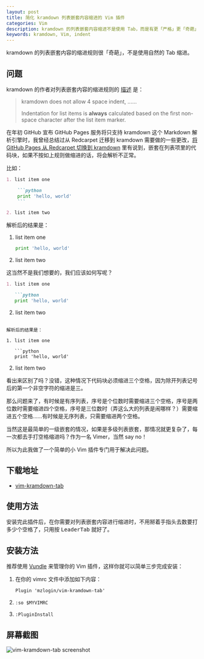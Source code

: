 ```yaml
---
layout: post
title: 简化 kramdown 列表嵌套内容缩进的 Vim 插件
categories: Vim
description: kramdown 的列表嵌套内容缩进不是使用 Tab，而是有更「严格」更「奇葩」的规定，这个插件就是来拯救为此苦恼的 Vimer。
keywords: kramdown, Vim, indent
---
```


kramdown 的列表嵌套内容的缩进规则很「奇葩」，不是使用自然的 Tab 缩进。

## 问题

kramdown 的作者对列表嵌套内容的缩进规则的 [描述][0] 是：

> kramdown does not allow 4 space indent, ......
>
> Indentation for list items is **always** calculated based on the first non-space character after the list item marker.

在年初 GitHub 宣布 GitHub Pages 服务将只支持 kramdown 这个 Markdown 解析引擎时，我曾经总结过从 Redcarpet 迁移到 kramdown 需要做的一些更改，[将 GitHub Pages 从 Redcarpet 切换到 kramdown][1] 里有说到，嵌套在列表项里的代码块，如果不按如上规则做缩进的话，将会解析不正常。

比如：

```markdown
1. list item one

    ```python
    print 'hello, world'
    ```

2. list item two
```

解析后的结果是：

1. list item one

    ```python
    print 'hello, world'
    ```

2. list item two

这当然不是我们想要的，我们应该如何写呢？

```markdown
1. list item one

   ```python
   print 'hello, world'
   ```

2. list item two
```

解析后的结果是：

1. list item one

   ```python
   print 'hello, world'
   ```

2. list item two

看出来区别了吗？没错，这种情况下代码块必须缩进三个空格，因为除开列表记号后的第一个非空字符的缩进是三。

那么问题来了，有时候是有序列表，序号是个位数时需要缩进三个空格，序号是两位数时需要缩进四个空格，序号是三位数时（弄这么大的列表是闹哪样？）需要缩进五个空格……有时候是无序列表，只需要缩进两个空格。

当然这是最简单的一级嵌套的情况，如果是多级列表嵌套，那情况就更复杂了，每一次都去手打空格缩进吗？作为一名 Vimer，当然 say no！

所以为此我做了一个简单的小 Vim 插件专门用于解决此问题。

## 下载地址

* [vim-kramdown-tab][2]

## 使用方法

安装完此插件后，在你需要对列表嵌套内容进行缩进时，不用掰着手指头去数要打多少个空格了，只用按 <kbd>Leader</kbd><kbd>Tab</kbd> 就好了。

## 安装方法

推荐使用 [Vundle][3] 来管理你的 Vim 插件，这样你就可以简单三步完成安装：

1. 在你的 vimrc 文件中添加如下内容：

   ```markdown
   Plugin 'mzlogin/vim-kramdown-tab'
   ```

2. `:so $MYVIMRC`

3. `:PluginInstall`

## 屏幕截图

![vim-kramdown-tab screenshot][4]

[0]: https://github.com/gettalong/kramdown/issues/311#issuecomment-185040348
[1]: https://jaycee-zhu.github.io/2016/02/04/switch-to-kramdown-from-redcarpet/
[2]: https://github.com/mzlogin/vim-kramdown-tab
[3]: http://github.com/VundleVim/Vundle.Vim
[4]: https://raw.githubusercontent.com/mzlogin/vim-kramdown-tab/master/screenshots/test.gif
